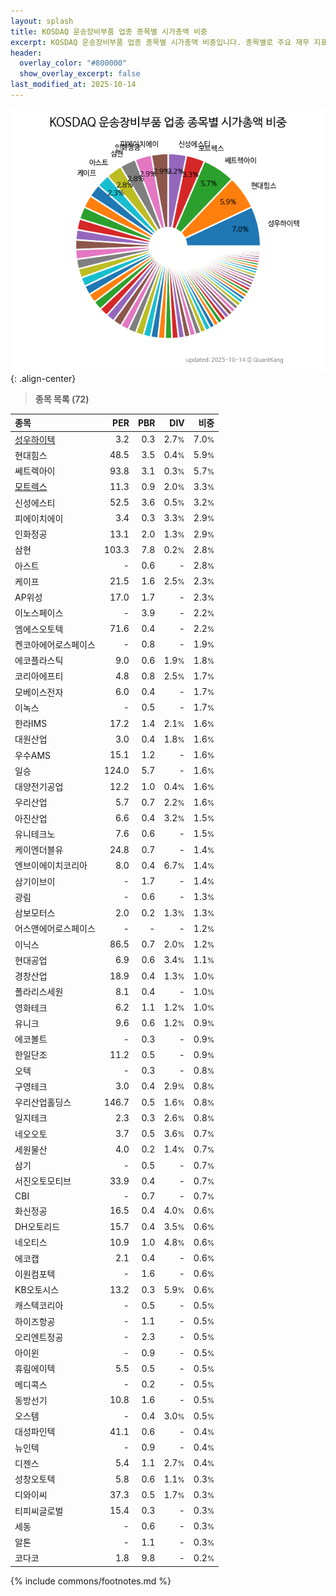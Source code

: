 ```yaml
---
layout: splash
title: KOSDAQ 운송장비부품 업종 종목별 시가총액 비중
excerpt: KOSDAQ 운송장비부품 업종 종목별 시가총액 비중입니다. 종목별로 주요 재무 지표를 함께 표시합니다.
header:
  overlay_color: "#800000"
  show_overlay_excerpt: false
last_modified_at: 2025-10-14
---
```



![KOSDAQ 운송장비부품 업종 종목별 시가총액 비중](/stats/sector/images/kosdaq_업종_운송장비부품_종목.png){: .align-center}


> **종목 목록 (72)**<a id="list"></a>

| **종목** | **PER** | **PBR** | **DIV** | **비중** |
| :------- | ------: | ------: | ------: | -------: |
| [성우하이텍](/015750/) | 3.2 | 0.3 | 2.7<small>%</small> | 7.0<small>%</small> |
| 현대힘스 | 48.5 | 3.5 | 0.4<small>%</small> | 5.9<small>%</small> |
| 쎄트렉아이 | 93.8 | 3.1 | 0.3<small>%</small> | 5.7<small>%</small> |
| [모트렉스](/118990/) | 11.3 | 0.9 | 2.0<small>%</small> | 3.3<small>%</small> |
| 신성에스티 | 52.5 | 3.6 | 0.5<small>%</small> | 3.2<small>%</small> |
| 피에이치에이 | 3.4 | 0.3 | 3.3<small>%</small> | 2.9<small>%</small> |
| 인화정공 | 13.1 | 2.0 | 1.3<small>%</small> | 2.9<small>%</small> |
| 삼현 | 103.3 | 7.8 | 0.2<small>%</small> | 2.8<small>%</small> |
| 아스트 | - | 0.6 | - | 2.8<small>%</small> |
| 케이프 | 21.5 | 1.6 | 2.5<small>%</small> | 2.3<small>%</small> |
| AP위성 | 17.0 | 1.7 | - | 2.3<small>%</small> |
| 이노스페이스 | - | 3.9 | - | 2.2<small>%</small> |
| 엠에스오토텍 | 71.6 | 0.4 | - | 2.2<small>%</small> |
| 켄코아에어로스페이스 | - | 0.8 | - | 1.9<small>%</small> |
| 에코플라스틱 | 9.0 | 0.6 | 1.9<small>%</small> | 1.8<small>%</small> |
| 코리아에프티 | 4.8 | 0.8 | 2.5<small>%</small> | 1.7<small>%</small> |
| 모베이스전자 | 6.0 | 0.4 | - | 1.7<small>%</small> |
| 이녹스 | - | 0.5 | - | 1.7<small>%</small> |
| 한라IMS | 17.2 | 1.4 | 2.1<small>%</small> | 1.6<small>%</small> |
| 대원산업 | 3.0 | 0.4 | 1.8<small>%</small> | 1.6<small>%</small> |
| 우수AMS | 15.1 | 1.2 | - | 1.6<small>%</small> |
| 일승 | 124.0 | 5.7 | - | 1.6<small>%</small> |
| 대양전기공업 | 12.2 | 1.0 | 0.4<small>%</small> | 1.6<small>%</small> |
| 우리산업 | 5.7 | 0.7 | 2.2<small>%</small> | 1.6<small>%</small> |
| 아진산업 | 6.6 | 0.4 | 3.2<small>%</small> | 1.5<small>%</small> |
| 유니테크노 | 7.6 | 0.6 | - | 1.5<small>%</small> |
| 케이엔더블유 | 24.8 | 0.7 | - | 1.4<small>%</small> |
| 엔브이에이치코리아 | 8.0 | 0.4 | 6.7<small>%</small> | 1.4<small>%</small> |
| 삼기이브이 | - | 1.7 | - | 1.4<small>%</small> |
| 광림 | - | 0.6 | - | 1.3<small>%</small> |
| 삼보모터스 | 2.0 | 0.2 | 1.3<small>%</small> | 1.3<small>%</small> |
| 어스앤에어로스페이스 | - | - | - | 1.2<small>%</small> |
| 이닉스 | 86.5 | 0.7 | 2.0<small>%</small> | 1.2<small>%</small> |
| 현대공업 | 6.9 | 0.6 | 3.4<small>%</small> | 1.1<small>%</small> |
| 경창산업 | 18.9 | 0.4 | 1.3<small>%</small> | 1.0<small>%</small> |
| 폴라리스세원 | 8.1 | 0.4 | - | 1.0<small>%</small> |
| 영화테크 | 6.2 | 1.1 | 1.2<small>%</small> | 1.0<small>%</small> |
| 유니크 | 9.6 | 0.6 | 1.2<small>%</small> | 0.9<small>%</small> |
| 에코볼트 | - | 0.3 | - | 0.9<small>%</small> |
| 한일단조 | 11.2 | 0.5 | - | 0.9<small>%</small> |
| 오텍 | - | 0.3 | - | 0.8<small>%</small> |
| 구영테크 | 3.0 | 0.4 | 2.9<small>%</small> | 0.8<small>%</small> |
| 우리산업홀딩스 | 146.7 | 0.5 | 1.6<small>%</small> | 0.8<small>%</small> |
| 일지테크 | 2.3 | 0.3 | 2.6<small>%</small> | 0.8<small>%</small> |
| 네오오토 | 3.7 | 0.5 | 3.6<small>%</small> | 0.7<small>%</small> |
| 세원물산 | 4.0 | 0.2 | 1.4<small>%</small> | 0.7<small>%</small> |
| 삼기 | - | 0.5 | - | 0.7<small>%</small> |
| 서진오토모티브 | 33.9 | 0.4 | - | 0.7<small>%</small> |
| CBI | - | 0.7 | - | 0.7<small>%</small> |
| 화신정공 | 16.5 | 0.4 | 4.0<small>%</small> | 0.6<small>%</small> |
| DH오토리드 | 15.7 | 0.4 | 3.5<small>%</small> | 0.6<small>%</small> |
| 네오티스 | 10.9 | 1.0 | 4.8<small>%</small> | 0.6<small>%</small> |
| 에코캡 | 2.1 | 0.4 | - | 0.6<small>%</small> |
| 이원컴포텍 | - | 1.6 | - | 0.6<small>%</small> |
| KB오토시스 | 13.2 | 0.3 | 5.9<small>%</small> | 0.6<small>%</small> |
| 캐스텍코리아 | - | 0.5 | - | 0.5<small>%</small> |
| 하이즈항공 | - | 1.1 | - | 0.5<small>%</small> |
| 오리엔트정공 | - | 2.3 | - | 0.5<small>%</small> |
| 아이윈 | - | 0.9 | - | 0.5<small>%</small> |
| 휴림에이텍 | 5.5 | 0.5 | - | 0.5<small>%</small> |
| 메디콕스 | - | 0.2 | - | 0.5<small>%</small> |
| 동방선기 | 10.8 | 1.6 | - | 0.5<small>%</small> |
| 오스템 | - | 0.4 | 3.0<small>%</small> | 0.5<small>%</small> |
| 대성파인텍 | 41.1 | 0.6 | - | 0.4<small>%</small> |
| 뉴인텍 | - | 0.9 | - | 0.4<small>%</small> |
| 디젠스 | 5.4 | 1.1 | 2.7<small>%</small> | 0.4<small>%</small> |
| 성창오토텍 | 5.8 | 0.6 | 1.1<small>%</small> | 0.3<small>%</small> |
| 디와이씨 | 37.3 | 0.5 | 1.7<small>%</small> | 0.3<small>%</small> |
| 티피씨글로벌 | 15.4 | 0.3 | - | 0.3<small>%</small> |
| 세동 | - | 0.6 | - | 0.3<small>%</small> |
| 알톤 | - | 1.1 | - | 0.3<small>%</small> |
| 코다코 | 1.8 | 9.8 | - | 0.2<small>%</small> |

{% include commons/footnotes.md %}
